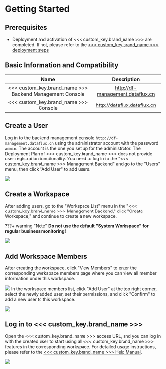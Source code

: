 # Getting Started


## Prerequisites

- Deployment and activation of <<< custom_key.brand_name >>> are completed. If not, please refer to the [<<< custom_key.brand_name >>> deployment steps](how-to-install.md#install-step)

## Basic Information and Compatibility

|     Name     |                   Description                   |
| :------------------: | :---------------------------------------------: |
| <<< custom_key.brand_name >>> Backend Management Console |  http://df-management.dataflux.cn  |
| <<< custom_key.brand_name >>> Console |  http://dataflux.dataflux.cn  |

## Create a User

Log in to the backend management console `http://df-management.dataflux.cn` using the administrator account with the password `admin`. The account is the one you set up for the administrator.
The Deployment Plan of <<< custom_key.brand_name >>> does not provide user registration functionality. You need to log in to the "<<< custom_key.brand_name >>> Management Backend" and go to the "Users" menu, then click "Add User" to add users.

![](img/12.deployment_10.png)

## Create a Workspace
After adding users, go to the "Workspace List" menu in the "<<< custom_key.brand_name >>> Management Backend," click "Create Workspace," and continue to create a new workspace.

???+ warning "Note"
     **Do not use the default "System Workspace" for regular business monitoring!**

![](img/12.deployment_11.png)

## Add Workspace Members
After creating the workspace, click "View Members" to enter the corresponding workspace members page where you can view all member information under this workspace.

![](img/12.deployment_12.png)
In the workspace members list, click "Add User" at the top right corner, select the newly added user, set their permissions, and click "Confirm" to add a new user to this workspace.

![](img/12.deployment_13.png)
## Log in to <<< custom_key.brand_name >>>

Open the <<< custom_key.brand_name >>> access URL, and you can log in with the created user to start using all <<< custom_key.brand_name >>> features in the corresponding workspace. For detailed usage instructions, please refer to the [<<< custom_key.brand_name >>> Help Manual](https://docs.guance.com/).

![](img/12.deployment_14.png)